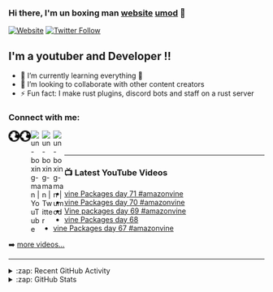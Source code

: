 ### Hi there, I'm un boxing man [website] [umod] 👋

[![Website](https://img.shields.io/website?label=bots.unboxingman.com&style=for-the-badge&url=https%3A%2F%2Fbots.unboxingman.com)](https:bots.unboxingman.com)
[![Twitter Follow](https://img.shields.io/twitter/follow/un_boxing_man?color=1DA1F2&logo=twitter&style=for-the-badge)](https://twitter.com/intent/follow?original_referer=https%3A%2F%2Fgithub.com%2FcodeSTACKr&screen_name=un_boxing_man)

## I'm a youtuber and Developer !!

- 🌱 I’m currently learning everything 🤣
- 👯 I’m looking to collaborate with other content creators
- ⚡ Fun fact: I make rust plugins, discord bots and staff on a rust server


### Connect with me:


[<img align="left" alt="bots.unboxingman.com" width="22px" src="https://raw.githubusercontent.com/iconic/open-iconic/master/svg/globe.svg" />][websiteb]
[<img align="left" alt="www.unboxingman.com" width="22px" src="https://raw.githubusercontent.com/iconic/open-iconic/master/svg/globe.svg" />][website]
[<img align="left" alt="un-boxing-man | YouTube" width="22px" src="https://cdn.jsdelivr.net/npm/simple-icons@v3/icons/youtube.svg" />][youtube]
[<img align="left" alt="un-boxing-man | Twitter" width="22px" src="https://cdn.jsdelivr.net/npm/simple-icons@v3/icons/twitter.svg" />][twitter]
[<img align="left" alt="un-boxing-man | umod" width="22px" src="https://assets.umod.org/images/umod-gray.png" />][umod]


<br />
<br />

---

### 📺 Latest YouTube Videos

<!-- YOUTUBE:START -->
- [vine Packages day 71 #amazonvine](https://www.youtube.com/watch?v=_xPFDcALTCY)
- [vine Packages day 70 #amazonvine](https://www.youtube.com/watch?v=ISJfgmFqeoA)
- [Vine packages day 69 #amazonvine](https://www.youtube.com/watch?v=1bKiv2a5ZOA)
- [vine Packages day 68](https://www.youtube.com/watch?v=sUFyn3CqDQo)
- [vine Packages day 67 #amazonvine](https://www.youtube.com/watch?v=bVjInXDonBg)
<!-- YOUTUBE:END -->

➡️ [more videos...](https://youtube.com/unboxingman2004)


---

<details>
  <summary>:zap: Recent GitHub Activity</summary>
  
<!--START_SECTION:activity-->

<!--END_SECTION:activity-->

</details>

<details>
  <summary>:zap: GitHub Stats</summary>

  <img align="left" alt="un-boxing-man's GitHub Stats" src="https://github-readme-stats.codestackr.vercel.app/api?username=un-boxing-man&show_icons=true&hide_border=true" />

</details>

[websiteb]: https://bots.unboxingman.com
[website]: https://www.unboxingman.com
[twitter]: https://twitter.com/un_boxing_man
[youtube]: https://youtube.com/unboxingman2004
[umod]:https://umod.org/user/unboxingman#plugins
